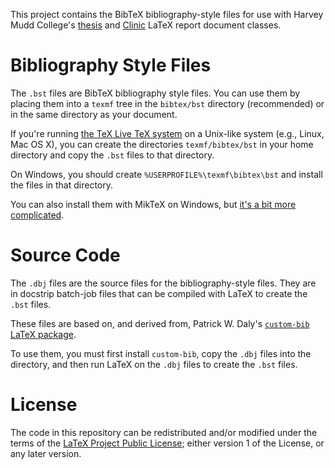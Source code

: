 This project contains the BibTeX bibliography-style files for use
with Harvey Mudd College's
[thesis](https://github.com/hmcmathematics/hmcthesis-class) and
[Clinic](https://github.com/hmcmathematics/hmcclinic-class) LaTeX
report document classes.


Bibliography Style Files
========================

The `.bst` files are BibTeX bibliography style files.  You can use
them by placing them into a `texmf` tree in the `bibtex/bst`
directory (recommended) or in the same directory as your document.

If you're running
[the TeX Live TeX system](https://www.tug.org/texlive/) on a
Unix-like system (e.g., Linux, Mac OS X), you can create the
directories `texmf/bibtex/bst` in your home directory and copy the
`.bst` files to that directory.

On Windows, you should create `%USERPROFILE%\texmf\bibtex\bst` and
install the files in that directory.

You can also install them with MikTeX on Windows, but [it's a bit
more complicated](http://docs.miktex.org/manual/localadditions.html).


Source Code
===========

The `.dbj` files are the source files for the bibliography-style
files.  They are in docstrip batch-job files that can be compiled
with LaTeX to create the `.bst` files.

These files are based on, and derived from, Patrick W. Daly's
[`custom-bib` LaTeX package](https://www.ctan.org/pkg/custom-bib?lang=en).

To use them, you must first install `custom-bib`, copy the `.dbj`
files into the directory, and then run LaTeX on the `.dbj` files
to create the `.bst` files.


License
=======

The code in this repository can be redistributed and/or modified
under the terms of the
[LaTeX Project Public License](https://latex-project.org/lppl.txt);
either version 1 of the License, or any later version.


